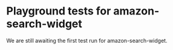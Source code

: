 # Playground tests for amazon-search-widget
We are still awaiting the first test run for amazon-search-widget.
